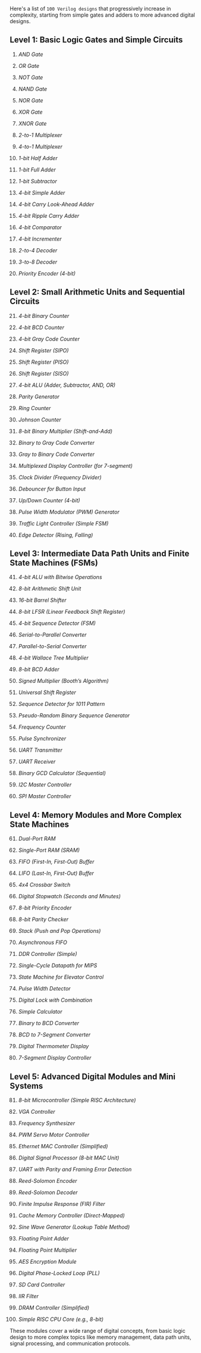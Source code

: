 
Here's a list of `100 Verilog designs` that progressively increase in complexity, starting from simple gates and adders to more advanced digital designs.  



## Level 1: Basic Logic Gates and Simple Circuits

1.  *AND Gate*

2.  *OR Gate*

3.  *NOT Gate*

4.  *NAND Gate*

5.  *NOR Gate*

6.  *XOR Gate*

7.  *XNOR Gate*

8.  *2-to-1 Multiplexer*

9.  *4-to-1 Multiplexer*

10.  *1-bit Half Adder*

11.  *1-bit Full Adder*

12.  *1-bit Subtractor*

13.  *4-bit Simple Adder*

14.  *4-bit Carry Look-Ahead Adder*

15.  *4-bit Ripple Carry Adder*

16.  *4-bit Comparator*

17.  *4-bit Incrementer*

18.  *2-to-4 Decoder*

19.  *3-to-8 Decoder*

20.  *Priority Encoder (4-bit)*

  

## Level 2: Small Arithmetic Units and Sequential Circuits

21.  *4-bit Binary Counter*

22.  *4-bit BCD Counter*

23.  *4-bit Gray Code Counter*

24.  *Shift Register (SIPO)*

25.  *Shift Register (PISO)*

26.  *Shift Register (SISO)*

27.  *4-bit ALU (Adder, Subtractor, AND, OR)*

28.  *Parity Generator*

29.  *Ring Counter*

30.  *Johnson Counter*

31.  *8-bit Binary Multiplier (Shift-and-Add)*

32.  *Binary to Gray Code Converter*

33.  *Gray to Binary Code Converter*

34.  *Multiplexed Display Controller (for 7-segment)*

35.  *Clock Divider (Frequency Divider)*

36.  *Debouncer for Button Input*

37.  *Up/Down Counter (4-bit)*

38.  *Pulse Width Modulator (PWM) Generator*

39.  *Traffic Light Controller (Simple FSM)*

40.  *Edge Detector (Rising, Falling)*

  

## Level 3: Intermediate Data Path Units and Finite State Machines (FSMs)

41.  *4-bit ALU with Bitwise Operations*

42.  *8-bit Arithmetic Shift Unit*

43.  *16-bit Barrel Shifter*

44.  *8-bit LFSR (Linear Feedback Shift Register)*

45.  *4-bit Sequence Detector (FSM)*

46.  *Serial-to-Parallel Converter* 

47.  *Parallel-to-Serial Converter*
                                      
48.  *4-bit Wallace Tree Multiplier*

49.  *8-bit BCD Adder*

50.  *Signed Multiplier (Booth’s Algorithm)*

51.  *Universal Shift Register*

52.  *Sequence Detector for 1011 Pattern*

53.  *Pseudo-Random Binary Sequence Generator*

54.  *Frequency Counter*

55.  *Pulse Synchronizer*

56.  *UART Transmitter*

57.  *UART Receiver*

58.  *Binary GCD Calculator (Sequential)*

59.  *I2C Master Controller*

60.  *SPI Master Controller*

  

## Level 4: Memory Modules and More Complex State Machines

61.  *Dual-Port RAM*

62.  *Single-Port RAM (SRAM)*

63.  *FIFO (First-In, First-Out) Buffer*    

64.  *LIFO (Last-In, First-Out) Buffer*

65.  *4x4 Crossbar Switch*

66.  *Digital Stopwatch (Seconds and Minutes)*

67.  *8-bit Priority Encoder*

68.  *8-bit Parity Checker*

69.  *Stack (Push and Pop Operations)*

70.  *Asynchronous FIFO*

71.  *DDR Controller (Simple)*

72.  *Single-Cycle Datapath for MIPS*

73.  *State Machine for Elevator Control*

74.  *Pulse Width Detector*

75.  *Digital Lock with Combination*

76.  *Simple Calculator*

77.  *Binary to BCD Converter*

78.  *BCD to 7-Segment Converter*

79.  *Digital Thermometer Display*

80.  *7-Segment Display Controller*

  

## Level 5: Advanced Digital Modules and Mini Systems
 
81.  *8-bit Microcontroller (Simple RISC Architecture)*

82.  *VGA Controller*

83.  *Frequency Synthesizer*

84.  *PWM Servo Motor Controller*

85.  *Ethernet MAC Controller (Simplified)*

86.  *Digital Signal Processor (8-bit MAC Unit)*

87.  *UART with Parity and Framing Error Detection*

88.  *Reed-Solomon Encoder*

89.  *Reed-Solomon Decoder*

90.  *Finite Impulse Response (FIR) Filter*

91.  *Cache Memory Controller (Direct-Mapped)*

92.  *Sine Wave Generator (Lookup Table Method)*

93.  *Floating Point Adder*

94.  *Floating Point Multiplier*

95.  *AES Encryption Module*

96.  *Digital Phase-Locked Loop (PLL)*

97.  *SD Card Controller*

98.  *IIR Filter*

99.  *DRAM Controller (Simplified)*

100.  *Simple RISC CPU Core (e.g., 8-bit)*

 

These modules cover a wide range of digital concepts, from basic logic design to more complex topics like memory management, data path units, signal processing, and communication protocols.  